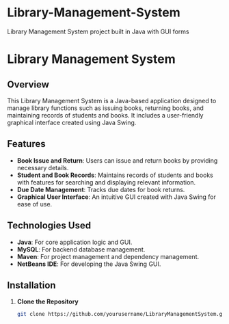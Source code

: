# Library-Management-System
Library Management System project built in Java with GUI forms
# Library Management System

## Overview
This Library Management System is a Java-based application designed to manage library functions such as issuing books, returning books, and maintaining records of students and books. It includes a user-friendly graphical interface created using Java Swing.

## Features
- **Book Issue and Return**: Users can issue and return books by providing necessary details.
- **Student and Book Records**: Maintains records of students and books with features for searching and displaying relevant information.
- **Due Date Management**: Tracks due dates for book returns.
- **Graphical User Interface**: An intuitive GUI created with Java Swing for ease of use.

## Technologies Used
- **Java**: For core application logic and GUI.
- **MySQL**: For backend database management.
- **Maven**: For project management and dependency management.
- **NetBeans IDE**: For developing the Java Swing GUI.

## Installation
1. **Clone the Repository**
   ```bash
   git clone https://github.com/yourusername/LibraryManagementSystem.git
